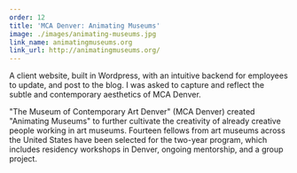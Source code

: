 ```yaml
---
order: 12
title: 'MCA Denver: Animating Museums'
image: ./images/animating-museums.jpg
link_name: animatingmuseums.org
link_url: http://animatingmuseums.org/
---
```


<p>
A client website, built in Wordpress, with an intuitive backend for employees to update, and post to the blog. I was asked to capture and reflect the subtle and contemporary aesthetics of MCA Denver.
</p>

<p>
"The Museum of Contemporary Art Denver" (MCA Denver) created "Animating Museums" to further cultivate the creativity of already creative people working in art museums. Fourteen fellows from art museums across the United States have been selected for the two-year program, which includes residency workshops in Denver, ongoing mentorship, and a group project.
</p>
